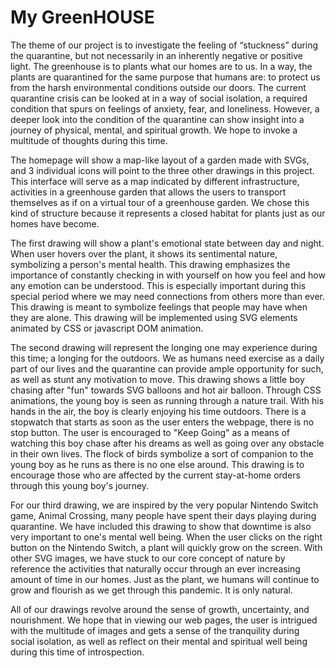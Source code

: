 # My GreenHOUSE

<!-- Introduction -->
The theme of our project is to investigate the feeling of “stuckness” during the quarantine, but not necessarily in an inherently negative or positive light.  The greenhouse is to plants what our homes are to us. In a way, the plants are quarantined for the same purpose that humans are: to protect us from the harsh environmental conditions outside our doors. The current quarantine crisis can be looked at in a way of social isolation, a required condition that spurs on feelings of anxiety, fear, and loneliness. However, a deeper look into the condition of the quarantine can show insight into a journey of physical, mental, and spiritual growth. We hope to invoke a multitude of thoughts during this time.

<!-- home page layout has changed -->
The homepage will show a map-like layout of a garden made with SVGs, and 3 individual icons will point to the three other drawings in this project. This interface will serve as a map indicated by different infrastructure, activities in a greenhouse garden that allows the users to transport themselves as if on a virtual tour of a greenhouse garden. We chose this kind of structure because it represents a closed habitat for plants just as our homes have become.  

<!-- first drawing -->
The first drawing will show a plant's emotional state between day and night. When user hovers over the plant, it shows its sentimental nature, symbolizing a person's mental health. This drawing emphasizes the importance of constantly checking in with yourself on how you feel and how any emotion can be understood. This is especially important during this special period where we may need connections from others more than ever. This drawing is meant to symbolize feelings that people may have when they are alone. This drawing will be implemented using SVG elements animated by CSS or javascript DOM animation.

<!-- second drawing -->
The second drawing will represent the longing one may experience during this time; a longing for the outdoors. We as humans need exercise as a daily part of our lives and the quarantine can provide ample opportunity for such, as well as stunt any motivation to move. This drawing shows a little boy chasing after "fun" towards SVG balloons and hot air balloon. Through CSS animations, the young boy is seen as running through a nature trail. With his hands in the air, the boy is clearly enjoying his time outdoors. There is a stopwatch that starts as soon as the user enters the webpage, there is no stop button. The user is encouraged to "Keep Going" as a means of watching this boy chase after his dreams as well as going over any obstacle in their own lives. The flock of birds symbolize a sort of companion to the young boy as he runs as there is no one else around. This drawing is to encourage those who are affected by the current stay-at-home orders through this young boy's journey.

<!-- third drawing -->
For our third drawing, we are inspired by the very popular Nintendo Switch game, Animal Crossing, many people have spent their days playing during quarantine. We have included this drawing to show that downtime is also very important to one's mental well being.  When the user clicks on the right button on the Nintendo Switch, a plant will quickly grow on the screen. With other SVG images, we have stuck to our core concept of nature by reference the activities that naturally occur through an ever increasing amount of time in our homes. Just as the plant, we humans will continue to grow and flourish as we get through this pandemic. It is only natural.

<!-- Conclusion -->
All of our drawings revolve around the sense of growth, uncertainty, and nourishment. We hope that in viewing our web pages, the user is intrigued with the multitude of images and gets a sense of the tranquility during social isolation, as well as reflect on their mental and spiritual well being during this time of introspection.
